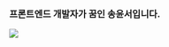 <h3>프론트엔드 개발자가 꿈인 송윤서입니다.</h3>
<img src="https://capsule-render.vercel.app/api?type=wave&color=auto&height=300&section=header&text=yunseo%20&fontSize=90"/></div>
